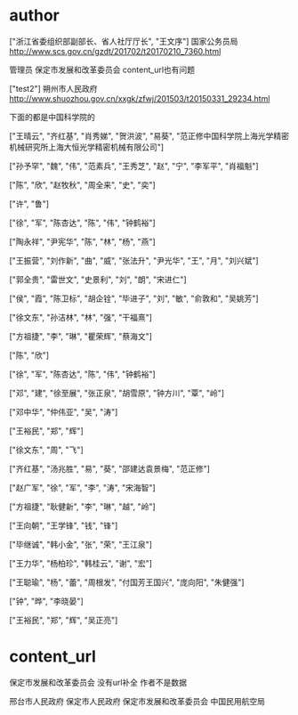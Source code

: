 #  author

["浙江省委组织部副部长、省人社厅厅长", "王文序"]	国家公务员局	http://www.scs.gov.cn/gzdt/201702/t20170210_7360.html

管理员   保定市发展和改革委员会   content_url也有问题

["test2"]	朔州市人民政府	http://www.shuozhou.gov.cn/xxgk/zfwj/201503/t20150331_29234.html

下面的都是中国科学院的

["王晴云", "齐红基", "肖秀娣", "贺洪波", "易葵", "范正修中国科学院上海光学精密机械研究所上海大恒光学精密机械有限公司"]

["孙予罕", "魏", "伟", "范素兵", "王秀芝", "赵", "宁", "李军平", "肖福魁"]

["陈", "欣", "赵牧秋", "周全来", "史", "奕"]

["许", "鲁"]

["徐", "军", "陈杏达", "陈", "伟", "钟鹤裕"]

["陶永祥", "尹宪华", "陈", "林", "杨", "燕"]

["王振营", "刘作新", "曲", "威", "张法升", "尹光华", "王", "月", "刘兴斌"]

["郭全贵", "雷世文", "史景利", "刘", "朗", "宋进仁"]

["侯", "霞", "陈卫标", "胡企铨", "毕进子", "刘", "敏", "俞敦和", "吴姚芳"]

["徐文东", "孙洁林", "林", "强", "干福熹"]

["方祖捷", "李", "琳", "瞿荣辉", "蔡海文"]

["陈", "欣"]

["徐", "军", "陈杏达", "陈", "伟", "钟鹤裕"]

["邓", "建", "徐至展", "张正泉", "胡雪原", "钟方川", "覃", "岭"]

["邓中华", "仲伟亚", "吴", "涛"]

["王裕民", "郑", "辉"]

["徐文东", "周", "飞"]

["齐红基", "汤兆胜", "易", "葵", "邵建达袁景梅", "范正修"]

["赵广军", "徐", "军", "李", "涛", "宋海智"]

["方祖捷", "耿健新", "李", "琳", "越", "岭"]

["王向朝", "王学锋", "钱", "锋"]

["毕继诚", "韩小金", "张", "荣", "王江泉"]

["王力华", "杨柏珍", "韩桂云", "谢", "宏"]

["王聪瑜", "杨", "蕾", "周根发", "付国芳王国兴", "庞向阳", "朱健强"]

["钟", "晔", "李晓晏"]

["王裕民", "郑", "辉", "吴正亮"]

# content_url

保定市发展和改革委员会   没有url补全  作者不是数据

邢台市人民政府
保定市人民政府
保定市发展和改革委员会
中国民用航空局